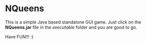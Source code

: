 # NQueens
This is a simple Java based standalone GUI game.
Just click on the **NQueens.jar** file in the *executable* folder and you are good to go.

Have FUN!!! :)
